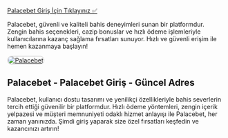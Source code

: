 <a href="https://cutt.ly/PalaceLink">Palacebet Giriş İçin Tıklayınız ✅</a>

<p>Palacebet, güvenli ve kaliteli bahis deneyimleri sunan bir platformdur. Zengin bahis seçenekleri, cazip bonuslar ve hızlı ödeme işlemleriyle kullanıcılarına kazanç sağlama fırsatları sunuyor. Hızlı ve güvenli erişim ile hemen kazanmaya başlayın!</p>

<a href="https://cutt.ly/PalaceLink" title="Palacebet">
  <img src="https://i.ibb.co/Yg0xjbh/1200x675-cmsv2-49e7de5a-6e02-5a3d-ac2c-f0ca0ac7cbea-8804826.webp" alt="Palacebet" style="max-width: 100%; border: 2px solid #ddd; border-radius: 10px;">
</a>

<h2>Palacebet - Palacebet Giriş - Güncel Adres</h2>

<p>Palacebet, kullanıcı dostu tasarımı ve yenilikçi özellikleriyle bahis severlerin tercih ettiği güvenilir bir platformdur. Hızlı ödeme yöntemleri, zengin içerik yelpazesi ve müşteri memnuniyeti odaklı hizmet anlayışı ile Palacebet, her zaman yanınızda. Şimdi giriş yaparak size özel fırsatları keşfedin ve kazancınızı artırın!</p>
